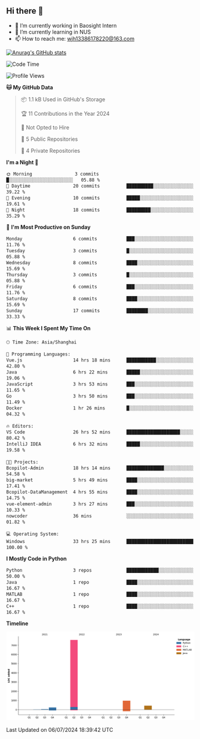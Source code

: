 ## Hi there 👋

- 🔭 I’m currently working in Baosight Intern
- 🌱 I’m currently learning in NUS
- 📫 How to reach me: wjh13386178220@163.com

[![Anurag's GitHub stats](https://github-readme-stats.vercel.app/api?username=wuhu-wang)](https://github.com/anuraghazra/github-readme-stats)

<!--START_SECTION:waka-->
![Code Time](http://img.shields.io/badge/Code%20Time-133%20hrs-blue)

![Profile Views](http://img.shields.io/badge/Profile%20Views-0-blue)

**🐱 My GitHub Data** 

> 📦 1.1 kB Used in GitHub's Storage 
 > 
> 🏆 11 Contributions in the Year 2024
 > 
> 🚫 Not Opted to Hire
 > 
> 📜 5 Public Repositories 
 > 
> 🔑 4 Private Repositories 
 > 
**I'm a Night 🦉** 

```text
🌞 Morning                3 commits           █░░░░░░░░░░░░░░░░░░░░░░░░   05.88 % 
🌆 Daytime                20 commits          ██████████░░░░░░░░░░░░░░░   39.22 % 
🌃 Evening                10 commits          █████░░░░░░░░░░░░░░░░░░░░   19.61 % 
🌙 Night                  18 commits          █████████░░░░░░░░░░░░░░░░   35.29 % 
```
📅 **I'm Most Productive on Sunday** 

```text
Monday                   6 commits           ███░░░░░░░░░░░░░░░░░░░░░░   11.76 % 
Tuesday                  3 commits           █░░░░░░░░░░░░░░░░░░░░░░░░   05.88 % 
Wednesday                8 commits           ████░░░░░░░░░░░░░░░░░░░░░   15.69 % 
Thursday                 3 commits           █░░░░░░░░░░░░░░░░░░░░░░░░   05.88 % 
Friday                   6 commits           ███░░░░░░░░░░░░░░░░░░░░░░   11.76 % 
Saturday                 8 commits           ████░░░░░░░░░░░░░░░░░░░░░   15.69 % 
Sunday                   17 commits          ████████░░░░░░░░░░░░░░░░░   33.33 % 
```


📊 **This Week I Spent My Time On** 

```text
🕑︎ Time Zone: Asia/Shanghai

💬 Programming Languages: 
Vue.js                   14 hrs 18 mins      ███████████░░░░░░░░░░░░░░   42.80 % 
Java                     6 hrs 22 mins       █████░░░░░░░░░░░░░░░░░░░░   19.06 % 
JavaScript               3 hrs 53 mins       ███░░░░░░░░░░░░░░░░░░░░░░   11.65 % 
Go                       3 hrs 50 mins       ███░░░░░░░░░░░░░░░░░░░░░░   11.49 % 
Docker                   1 hr 26 mins        █░░░░░░░░░░░░░░░░░░░░░░░░   04.32 % 

🔥 Editors: 
VS Code                  26 hrs 52 mins      ████████████████████░░░░░   80.42 % 
IntelliJ IDEA            6 hrs 32 mins       █████░░░░░░░░░░░░░░░░░░░░   19.58 % 

🐱‍💻 Projects: 
Bcopilot-Admin           18 hrs 14 mins      ██████████████░░░░░░░░░░░   54.58 % 
big-market               5 hrs 49 mins       ████░░░░░░░░░░░░░░░░░░░░░   17.41 % 
Bcopilot-DataManagement  4 hrs 55 mins       ████░░░░░░░░░░░░░░░░░░░░░   14.75 % 
vue-element-admin        3 hrs 27 mins       ███░░░░░░░░░░░░░░░░░░░░░░   10.33 % 
nowcoder                 36 mins             ░░░░░░░░░░░░░░░░░░░░░░░░░   01.82 % 

💻 Operating System: 
Windows                  33 hrs 25 mins      █████████████████████████   100.00 % 
```

**I Mostly Code in Python** 

```text
Python                   3 repos             ████████████░░░░░░░░░░░░░   50.00 % 
Java                     1 repo              ████░░░░░░░░░░░░░░░░░░░░░   16.67 % 
MATLAB                   1 repo              ████░░░░░░░░░░░░░░░░░░░░░   16.67 % 
C++                      1 repo              ████░░░░░░░░░░░░░░░░░░░░░   16.67 % 
```



**Timeline**

![Lines of Code chart](https://raw.githubusercontent.com/wuhu-wang/wuhu-wang/main/assets/bar_graph.png)


 Last Updated on 06/07/2024 18:39:42 UTC
<!--END_SECTION:waka-->